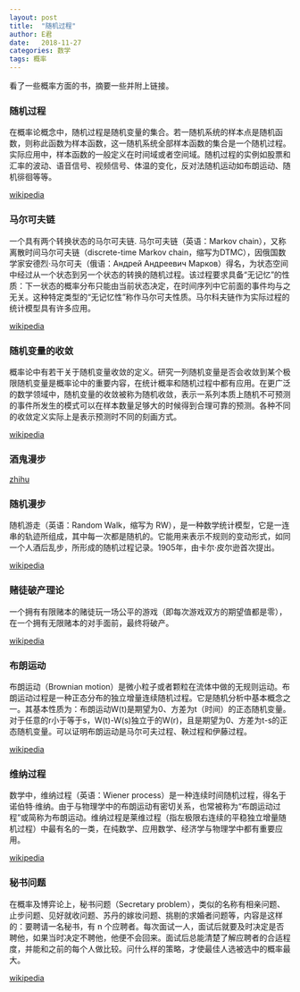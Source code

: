 ```yaml
---
layout: post
title:  "随机过程"
author: E君
date:   2018-11-27
categories: 数学
tags: 概率
---
```

看了一些概率方面的书，摘要一些并附上链接。

### 随机过程
在概率论概念中，随机过程是随机变量的集合。若一随机系统的样本点是随机函数，则称此函数为样本函数，这一随机系统全部样本函数的集合是一个随机过程。实际应用中，样本函数的一般定义在时间域或者空间域。随机过程的实例如股票和汇率的波动、语音信号、视频信号、体温的变化，反对法随机运动如布朗运动、随机徘徊等等。

[wikipedia](https://zh.wikipedia.org/wiki/%E9%9A%8F%E6%9C%BA%E8%BF%87%E7%A8%8B)

### 马尔可夫链


一个具有两个转换状态的马尔可夫链.
马尔可夫链（英语：Markov chain），又称离散时间马尔可夫链（discrete-time Markov chain，缩写为DTMC），因俄国数学家安德烈·马尔可夫（俄语：Андрей Андреевич Марков）得名，为状态空间中经过从一个状态到另一个状态的转换的随机过程。该过程要求具备“无记忆”的性质：下一状态的概率分布只能由当前状态决定，在时间序列中它前面的事件均与之无关。这种特定类型的“无记忆性”称作马尔可夫性质。马尔科夫链作为实际过程的统计模型具有许多应用。

[wikipedia](https://zh.wikipedia.org/wiki/%E9%A9%AC%E5%B0%94%E5%8F%AF%E5%A4%AB%E9%93%BE)


### 随机变量的收敛

概率论中有若干关于随机变量收敛的定义。研究一列随机变量是否会收敛到某个极限随机变量是概率论中的重要内容，在统计概率和随机过程中都有应用。在更广泛的数学领域中，随机变量的收敛被称为随机收敛，表示一系列本质上随机不可预测的事件所发生的模式可以在样本数量足够大的时候得到合理可靠的预测。各种不同的收敛定义实际上是表示预测时不同的刻画方式。

[wikipedia](https://zh.wikipedia.org/wiki/%E9%9A%8F%E6%9C%BA%E5%8F%98%E9%87%8F%E7%9A%84%E6%94%B6%E6%95%9B)

### 酒鬼漫步

[zhihu](https://zhuanlan.zhihu.com/p/28515637)


### 随机漫步

随机游走（英语：Random Walk，缩写为 RW），是一种数学统计模型，它是一连串的轨迹所组成，其中每一次都是随机的。它能用来表示不规则的变动形式，如同一个人酒后乱步，所形成的随机过程记录。1905年，由卡尔·皮尔逊首次提出。

[wikipedia](https://zh.wikipedia.org/wiki/%E9%9A%A8%E6%A9%9F%E6%BC%AB%E6%AD%A5)

### 赌徒破产理论

一个拥有有限赌本的赌徒玩一场公平的游戏（即每次游戏双方的期望值都是零），在一个拥有无限赌本的对手面前，最终将破产。

[wikipedia](https://zh.wikipedia.org/wiki/%E8%B5%8C%E5%BE%92%E7%A0%B4%E4%BA%A7%E7%90%86%E8%AE%BA)

### 布朗运动

布朗运动（Brownian motion）是微小粒子或者颗粒在流体中做的无规则运动。布朗运动过程是一种正态分布的独立增量连续随机过程。它是随机分析中基本概念之一。其基本性质为：布朗运动W(t)是期望为0、方差为t（时间）的正态随机变量。对于任意的r小于等于s，W(t)-W(s)独立于的W(r)，且是期望为0、方差为t-s的正态随机变量。可以证明布朗运动是马尔可夫过程、鞅过程和伊藤过程。

[wikipedia](https://zh.wikipedia.org/wiki/%E5%B8%83%E6%9C%97%E8%BF%90%E5%8A%A8)

### 维纳过程

数学中，维纳过程（英语：Wiener process）是一种连续时间随机过程，得名于诺伯特·维纳。由于与物理学中的布朗运动有密切关系，也常被称为“布朗运动过程”或简称为布朗运动。维纳过程是莱维过程（指左极限右连续的平稳独立增量随机过程）中最有名的一类，在纯数学、应用数学、经济学与物理学中都有重要应用。

[wikipedia](https://zh.wikipedia.org/wiki/%E7%BB%B4%E7%BA%B3%E8%BF%87%E7%A8%8B)

### 秘书问题

在概率及博弈论上，秘书问题（Secretary problem），类似的名称有相亲问题、止步问题、见好就收问题、苏丹的嫁妆问题、挑剔的求婚者问题等，内容是这样的：要聘请一名秘书，有 n 个应聘者。每次面试一人，面试后就要及时决定是否聘他，如果当时决定不聘他，他便不会回来。面试后总能清楚了解应聘者的合适程度，并能和之前的每个人做比较。问什么样的策略，才使最佳人选被选中的概率最大。

[wikipedia](https://zh.wikipedia.org/wiki/%E7%A7%98%E6%9B%B8%E5%95%8F%E9%A1%8C)
